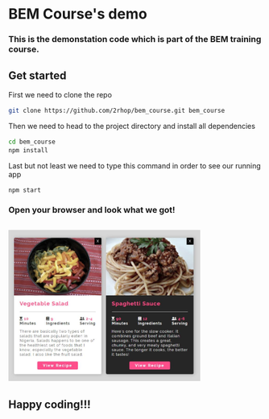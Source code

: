 # BEM Course's demo

### This is the demonstation code which is part of the BEM training course.

## Get started

First we need to clone the repo

```bash
git clone https://github.com/2rhop/bem_course.git bem_course
```

Then we need to head to the project directory and install all dependencies

```bash
cd bem_course
npm install
```

Last but not least we need to type this command in order to see our running app

```
npm start
```

### Open your browser and look what we got!

## <img alt="BEM course image" src="https://raw.githubusercontent.com/2rhop/bem_course/master/src/app-preview.png" height=300 title="BEM course image"/>

## Happy coding!!!
